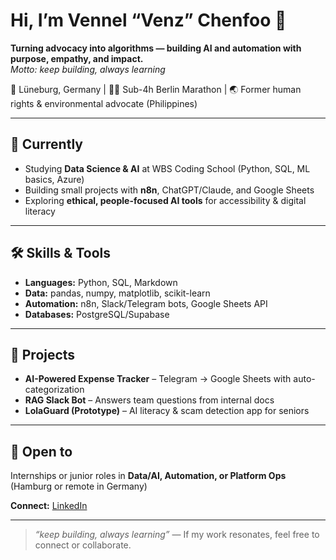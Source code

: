 # Hi, I’m Vennel “Venz” Chenfoo 👋  
**Turning advocacy into algorithms — building AI and automation with purpose, empathy, and impact.**  
_Motto: keep building, always learning_

📍 Lüneburg, Germany | 🏃‍♂️ Sub-4h Berlin Marathon | 🌏 Former human rights & environmental advocate (Philippines)

---

## 🚀 Currently
- Studying **Data Science & AI** at WBS Coding School (Python, SQL, ML basics, Azure)  
- Building small projects with **n8n**, ChatGPT/Claude, and Google Sheets  
- Exploring **ethical, people-focused AI tools** for accessibility & digital literacy

---

## 🛠 Skills & Tools
- **Languages:** Python, SQL, Markdown  
- **Data:** pandas, numpy, matplotlib, scikit-learn  
- **Automation:** n8n, Slack/Telegram bots, Google Sheets API  
- **Databases:** PostgreSQL/Supabase

---

## 🌱 Projects
- **AI-Powered Expense Tracker** – Telegram → Google Sheets with auto-categorization  
- **RAG Slack Bot** – Answers team questions from internal docs  
- **LolaGuard (Prototype)** – AI literacy & scam detection app for seniors

---

## 🎯 Open to
Internships or junior roles in **Data/AI, Automation, or Platform Ops** (Hamburg or remote in Germany)

**Connect:** [LinkedIn](https://www.linkedin.com/in/vennelchenfoo/)

---

> _“keep building, always learning”_ — If my work resonates, feel free to connect or collaborate.
